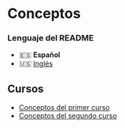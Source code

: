 # Conceptos

### Lenguaje del README
- 🇪🇸 **Español**
- 🇺🇸 [Inglés](./README-en.md)

## Cursos
- [Conceptos del primer curso](./Conceptos_curso1.pdf)
- [Conceptos del segundo curso]()


